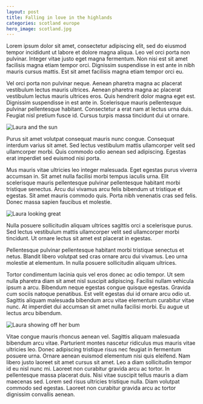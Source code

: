 ```yaml
---
layout: post
title: Falling in love in the highlands
categories: scotland europe
hero_image: scotland.jpg
---
```


Lorem ipsum dolor sit amet, consectetur adipiscing elit, sed do eiusmod tempor incididunt ut labore et dolore magna aliqua. Leo vel orci porta non pulvinar. Integer vitae justo eget magna fermentum. Non nisi est sit amet facilisis magna etiam tempor orci. Dignissim suspendisse in est ante in nibh mauris cursus mattis. Est sit amet facilisis magna etiam tempor orci eu.

<!-- description -->

Vel orci porta non pulvinar neque. Aenean pharetra magna ac placerat vestibulum lectus mauris ultrices. Aenean pharetra magna ac placerat vestibulum lectus mauris ultrices eros. Quis hendrerit dolor magna eget est. Dignissim suspendisse in est ante in. Scelerisque mauris pellentesque pulvinar pellentesque habitant. Consectetur a erat nam at lectus urna duis. Feugiat nisl pretium fusce id. Cursus turpis massa tincidunt dui ut ornare.

![Laura and the sun]({{site.baseurl}}/assets/img/hill.jpg)

Purus sit amet volutpat consequat mauris nunc congue. Consequat interdum varius sit amet. Sed lectus vestibulum mattis ullamcorper velit sed ullamcorper morbi. Quis commodo odio aenean sed adipiscing. Egestas erat imperdiet sed euismod nisi porta.

Mus mauris vitae ultricies leo integer malesuada. Eget egestas purus viverra accumsan in. Sit amet nulla facilisi morbi tempus iaculis urna. Elit scelerisque mauris pellentesque pulvinar pellentesque habitant morbi tristique senectus. Arcu dui vivamus arcu felis bibendum ut tristique et egestas. Sit amet mauris commodo quis. Porta nibh venenatis cras sed felis. Donec massa sapien faucibus et molestie.

![Laura looking great]({{site.baseurl}}/assets/img/lighthouse.jpg)

Nulla posuere sollicitudin aliquam ultrices sagittis orci a scelerisque purus. Sed lectus vestibulum mattis ullamcorper velit sed ullamcorper morbi tincidunt. Ut ornare lectus sit amet est placerat in egestas.

Pellentesque pulvinar pellentesque habitant morbi tristique senectus et netus. Blandit libero volutpat sed cras ornare arcu dui vivamus. Leo urna molestie at elementum. In nulla posuere sollicitudin aliquam ultrices.

Tortor condimentum lacinia quis vel eros donec ac odio tempor. Ut sem nulla pharetra diam sit amet nisl suscipit adipiscing. Facilisi nullam vehicula ipsum a arcu. Bibendum neque egestas congue quisque egestas. Gravida cum sociis natoque penatibus. Est velit egestas dui id ornare arcu odio ut. Sagittis aliquam malesuada bibendum arcu vitae elementum curabitur vitae nunc. At imperdiet dui accumsan sit amet nulla facilisi morbi. Eu augue ut lectus arcu bibendum.

![Laura showing off her bum]({{site.baseurl}}/assets/img/fairy-pools.jpg)

Vitae congue mauris rhoncus aenean vel. Sagittis aliquam malesuada bibendum arcu vitae. Parturient montes nascetur ridiculus mus mauris vitae ultricies leo. Donec adipiscing tristique risus nec feugiat in fermentum posuere urna. Ornare aenean euismod elementum nisi quis eleifend. Nam libero justo laoreet sit amet cursus sit amet. Leo a diam sollicitudin tempor id eu nisl nunc mi. Laoreet non curabitur gravida arcu ac tortor. In pellentesque massa placerat duis. Nisi vitae suscipit tellus mauris a diam maecenas sed. Lorem sed risus ultricies tristique nulla. Diam volutpat commodo sed egestas. Laoreet non curabitur gravida arcu ac tortor dignissim convallis aenean.
